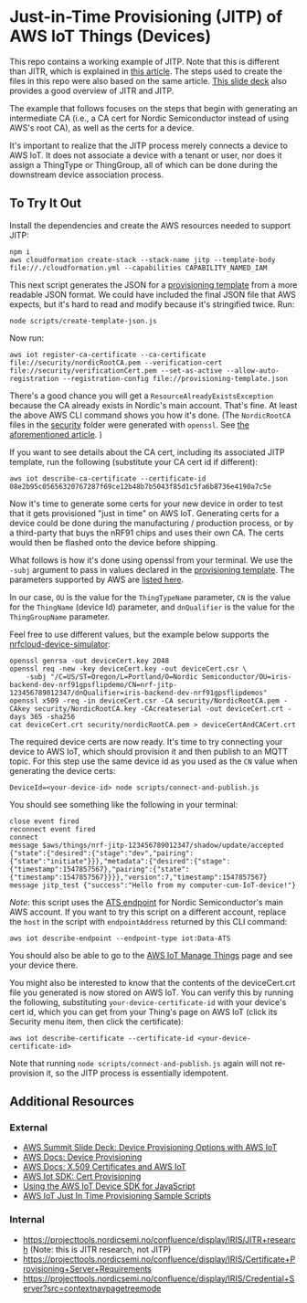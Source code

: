 # Just-in-Time Provisioning (JITP) of AWS IoT Things (Devices)

This repo contains a working example of JITP. Note that this is different than JITR, which is explained in [this article](https://aws.amazon.com/blogs/iot/setting-up-just-in-time-provisioning-with-aws-iot-core/). The steps used to create the files in this repo were also based on the same article. [This slide deck](http://aws-de-media.s3.amazonaws.com/images/AWS_Summit_2018/June6/Lowflyinghawk/Device%20Provisioning%20Options%20with%20AWS%20IoT.pdf) also provides a good overview of JITR and JITP.

The example that follows focuses on the steps that begin with generating an intermediate CA (i.e., a CA cert for Nordic Semiconductor instead of using AWS's root CA), as well as the certs for a device.

It's important to realize that the JITP process merely connects a device to AWS IoT. It does not associate a device with a tenant or user, nor does it assign a ThingType or ThingGroup, all of which can be done during the downstream device association process.

## To Try It Out

Install the dependencies and create the AWS resources needed to support JITP:

```
npm i
aws cloudformation create-stack --stack-name jitp --template-body file://./cloudformation.yml --capabilities CAPABILITY_NAMED_IAM
```

This next script generates the JSON for a [provisioning template](https://docs.aws.amazon.com/iot/latest/developerguide/provision-template.html) from a more readable JSON format. We could have included the final JSON file that AWS expects, but it's hard to read and modify because it's stringified twice. Run:

```
node scripts/create-template-json.js
```

Now run:

```
aws iot register-ca-certificate --ca-certificate file://security/nordicRootCA.pem --verification-cert file://security/verificationCert.pem --set-as-active --allow-auto-registration --registration-config file://provisioning-template.json
```

There's a good chance you will get a `ResourceAlreadyExistsException` because the CA already exists in Nordic's main account. That's fine. At least the above AWS CLI command shows you how it's done. (The `NordicRootCA` files in the [security](https://github.com/nRFCloud/jitp-example/tree/master/security) folder were generated with `openssl`. See [the aforementioned article](https://aws.amazon.com/blogs/iot/setting-up-just-in-time-provisioning-with-aws-iot-core/).
)

If you want to see details about the CA cert, including its associated JITP template, run the following (substitute your CA cert id if different):

```
aws iot describe-ca-certificate --certificate-id 08e2b95c05656320767287f69ce12b48b7b5043f85d1c5fa6b8736e4190a7c5e
```

Now it's time to generate some certs for your new device in order to test that it gets provisioned "just in time" on AWS IoT. Generating certs for a device could be done during the manufacturing / production process, or by a third-party that buys the nRF91 chips and uses their own CA. The certs would then be flashed onto the device before shipping.

What follows is how it's done using openssl from your terminal. We use the `-subj` argument to pass in values declared in the [provisioning template](https://github.com/nRFCloud/jitp-example/blob/master/provisioning-template.js). The parameters supported by AWS are [listed here](https://docs.aws.amazon.com/iot/latest/developerguide/jit-provisioning.html). 

In our case, `OU` is the value for the `ThingTypeName` parameter, `CN` is the value for the `ThingName` (device Id) parameter, and `dnQualifier` is the value for the `ThingGroupName` parameter. 

Feel free to use different values, but the example below supports the [nrfcloud-device-simulator](https://github.com/nRFCloud/nrfcloud-device-simulator):

```
openssl genrsa -out deviceCert.key 2048
openssl req -new -key deviceCert.key -out deviceCert.csr \
    -subj "/C=US/ST=Oregon/L=Portland/O=Nordic Semiconductor/OU=iris-backend-dev-nrf91gpsflipdemo/CN=nrf-jitp-123456789012347/dnQualifier=iris-backend-dev-nrf91gpsflipdemos"
openssl x509 -req -in deviceCert.csr -CA security/NordicRootCA.pem -CAkey security/NordicRootCA.key -CAcreateserial -out deviceCert.crt -days 365 -sha256
cat deviceCert.crt security/nordicRootCA.pem > deviceCertAndCACert.crt
```

The required device certs are now ready. It's time to try connecting your device to AWS IoT, which should provision it and then publish to an MQTT topic. For this step use the same device id as you used as the `CN` value when generating the device certs:

```
DeviceId=<your-device-id> node scripts/connect-and-publish.js
```

You should see something like the following in your terminal:

```
close event fired
reconnect event fired
connect
message $aws/things/nrf-jitp-123456789012347/shadow/update/accepted {"state":{"desired":{"stage":"dev","pairing":{"state":"initiate"}}},"metadata":{"desired":{"stage":{"timestamp":1547857567},"pairing":{"state":{"timestamp":1547857567}}}},"version":7,"timestamp":1547857567}
message jitp_test {"success":"Hello from my computer-cum-IoT-device!"}
```

_Note_: this script uses the [ATS endpoint](https://docs.aws.amazon.com/iot/latest/developerguide/managing-device-certs.html#server-authentication) for Nordic Semiconductor's main AWS account. If you want to try this script on a different account, replace the `host` in the script with `endpointAddress` returned by this CLI command:

```
aws iot describe-endpoint --endpoint-type iot:Data-ATS
```

You should also be able to go to the [AWS IoT Manage Things](https://console.aws.amazon.com/iot/home?region=us-east-1#/thinghub) page and see your device there.

You might also be interested to know that the contents of the deviceCert.crt file you generated is now stored on AWS IoT. You can verify this by running the following, substituting `your-device-certificate-id` with your device's cert id, which you can get from your Thing's page on AWS IoT (click its Security menu item, then click the certificate):

```
aws iot describe-certificate --certificate-id <your-device-certificate-id>
```

Note that running `node scripts/connect-and-publish.js` again will not re-provision it, so the JITP process is essentially idempotent.

## Additional Resources

### External

- [AWS Summit Slide Deck: Device Provisioning Options with AWS IoT](http://aws-de-media.s3.amazonaws.com/images/AWS_Summit_2018/June6/Lowflyinghawk/Device%20Provisioning%20Options%20with%20AWS%20IoT.pdf)
- [AWS Docs: Device Provisioning](https://docs.aws.amazon.com/iot/latest/developerguide/iot-provision.html)
- [AWS Docs: X.509 Certificates and AWS IoT](https://docs.aws.amazon.com/iot/latest/developerguide/managing-device-certs.html#server-authentication)
- [AWS Iot SDK: Cert Provisioning](https://github.com/aws/aws-iot-device-sdk-js#certificates)
- [Using the AWS IoT Device SDK for JavaScript](https://docs.aws.amazon.com/iot/latest/developerguide/iot-device-sdk-node.html)
- [AWS IoT Just In Time Provisioning Sample Scripts](https://github.com/aws-samples/aws-iot-jitp-sample-scripts)

### Internal

- https://projecttools.nordicsemi.no/confluence/display/IRIS/JITR+research (Note: this is JITR research, not JITP)
- https://projecttools.nordicsemi.no/confluence/display/IRIS/Certificate+Provisioning+Server+Requirements
- https://projecttools.nordicsemi.no/confluence/display/IRIS/Credential+Server?src=contextnavpagetreemode
